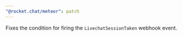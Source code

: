 ```yaml
---
"@rocket.chat/meteor": patch
---
```


Fixes the condition for firing the `LivechatSessionTaken` webhook event.
